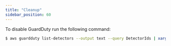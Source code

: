 ```yaml
---
title: "Cleanup"
sidebar_position: 60
---
```


To disable GuardDuty run the following command:

```bash test=false
$ aws guardduty list-detectors --output text --query DetectorIds | xargs aws guardduty delete-detector  --detector-id
```
